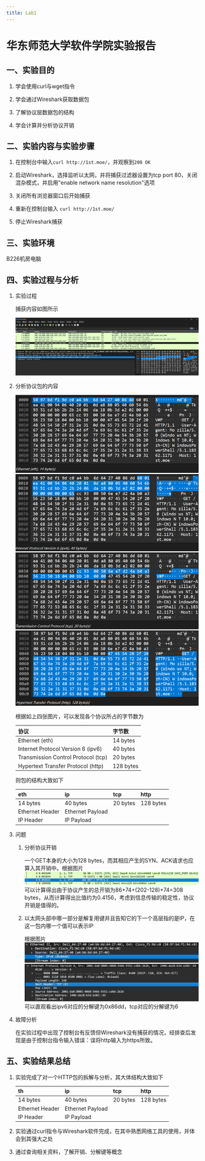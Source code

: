 ```yaml
---
title: Lab1
---
```


# 华东师范大学软件学院实验报告

## 一、实验目的

1. 学会使用curl与wget指令

2. 学会通过Wireshark获取数据包

3. 了解协议层数据包的结构

4. 学会计算并分析协议开销

## 二、实验内容与实验步骤

1. 在控制台中输入`curl http://1st.moe/`，并观察到`200 OK`

2. 启动Wireshark，选择监听以太网，并将捕获过滤器设置为tcp port 80，关闭混杂模式，并启用"enable network name resolution"选项

3. 关闭所有浏览器窗口后开始捕获

4. 重新在控制台输入 `curl http://1st.moe/`

5. 停止Wireshark捕获

## 三、实验环境

B226机房电脑

## 四、实验过程与分析

1. 实验过程

    捕获内容如图所示

    ![捕获内容](./Pictures/100000010000094B000002EADEAFEA2E.png)

2.
   分析协议包的内容

    ![协议包内容1](./Pictures/10000001000003320000015C8A9E98EE.png)
    ![协议包内容2](./Pictures/100000010000032800000154F3640027.png)
    ![协议包内容3](./Pictures/100000010000032900000152B123680E.png)
    ![协议包内容4](./Pictures/100000010000033300000151977B0DF0.png)

    根据如上四张图片，可以发现各个协议所占的字节数为

    | 协议                                | 字节数    |
    |-------------------------------------|-----------|
    | Ethernet (eth)                      | 14 bytes  |
    | Internet Protocol Version 6 (ipv6)  | 40 bytes  |
    | Transmission Control Protocol (tcp) | 20 bytes  |
    | Hypertext Transfer Protocol (http)  | 128 bytes |

    则包的结构大致如下

    | eth             | ip               | tcp      | http      |
    |-----------------|------------------|----------|-----------|
    | 14 bytes        | 40 bytes         | 20 bytes | 128 bytes |
    | Ethernet Header | Ethernet Payload |          |           |
    | IP Header       | IP Payload       |          |           |

3. 问题

    1. 分析协议开销

        一个GET本身的大小为128
        bytes，而其相应产生的SYN、ACK请求也应算入其开销中。根据图片
        ![alt](./Pictures/10000001000004EE0000005E50C8B369.png)
        可以计算得出由于协议产生的总开销为86+74+(202-128)+74=308
        bytes，从而计算得出比值约为0.4156，考虑到信息传输的稳定性，协议开销是值得的。

    2. 以太网头部中哪一部分是解复用键并且告知它的下一个高层指的是IP，在这一包内哪一个值可以表示IP

        根据图片
        ![alt](./Pictures/10000001000004000000007864293250.png)
        ![alt](./Pictures/1000000100000470000000F4B4E41AC7.png)
        可以直观看出ipv6对应的分解键为0x86dd，tcp对应的分解键为6

4. 故障分析

    在实验过程中出现了控制台有反馈但Wireshark没有捕获的情况，经排查后发现是由于控制台指令输入错误：误将http输入为https所致。

## 五、实验结果总结

1. 实验完成了对一个HTTP包的拆解与分析，其大体结构大致如下

    |th|ip|tcp|http|
    |-|-|--|-|
    | 14 bytes        | 40 bytes         | 20 bytes | 128 bytes |
    | Ethernet Header | Ethernet Payload |            |             |
    | IP Header       | IP Payload       |            |             |

2. 实验通过curl指令与Wireshark软件完成，在其中熟悉网络工具的使用，并体会到其强大之处

3. 通过查询相关资料，了解开销、分解键等概念

